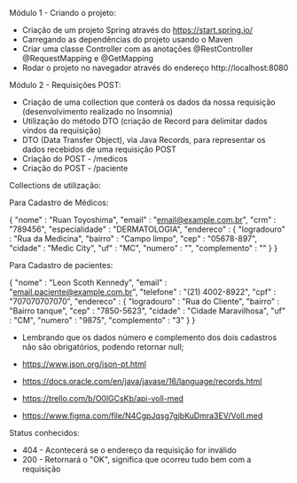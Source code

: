 Módulo 1 - Criando o projeto:

* Criação de um projeto Spring através do https://start.spring.io/
* Carregando as dependências do projeto usando o Maven
* Criar uma classe Controller com as anotações @RestController @RequestMapping e @GetMapping
* Rodar o projeto no navegador através do endereço http://localhost:8080

Módulo 2 - Requisições POST:
* Criação de uma collection que conterá os dados da nossa requisição (desenvolvimento realizado no Insomnia)
* Utilização do método DTO (criação de Record para delimitar dados vindos da requisição)
* DTO (Data Transfer Object), via Java Records, para representar os dados recebidos de uma requisição POST
* Criação do POST - /medicos
* Criação do POST - /paciente

Collections de utilização:

Para Cadastro de Médicos:

{
"nome" : "Ruan Toyoshima",
"email" : "email@example.com.br",
"crm" : "789456",
"especialidade" : "DERMATOLOGIA",
"endereco" : {
"logradouro" : "Rua da Medicina",
"bairro" : "Campo limpo",
"cep" : "05678-897",
"cidade" : "Medic City",
"uf" : "MC",
"numero" : "",
"complemento" : ""
}
}

Para Cadastro de pacientes:

{
"nome" : "Leon Scoth Kennedy",
"email" : "email.paciente@example.com.br",
"telefone" : "(21) 4002-8922",
"cpf" : "707070707070",
"endereco" : {
"logradouro" : "Rua do Cliente",
"bairro" : "Bairro tanque",
"cep" : "7850-5623",
"cidade" : "Cidade Maravilhosa",
"uf" : "CM",
"numero" : "9875",
"complemento" : "3"
}
}

* Lembrando que os dados número e complemento dos dois cadastros não são obrigatórios, podendo retornar null;

* https://www.json.org/json-pt.html
* https://docs.oracle.com/en/java/javase/16/language/records.html
* https://trello.com/b/O0lGCsKb/api-voll-med
* https://www.figma.com/file/N4CgpJqsg7gjbKuDmra3EV/Voll.med

Status conhecidos:

* 404 - Acontecerá se o endereço da requisição for inválido
* 200 - Retornará o "OK", significa que ocorreu tudo bem com a requisição

